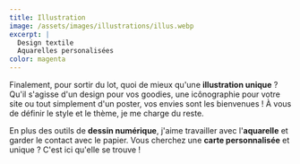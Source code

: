 ```yaml
---
title: Illustration	
image: /assets/images/illustrations/illus.webp
excerpt: |
  Design textile  
  Aquarelles personalisées
color: magenta
---
```

Finalement, pour sortir du lot, quoi de mieux qu'une **illustration unique** ? Qu'il s'agisse d'un design pour vos goodies, une icônographie pour votre site ou tout simplement d'un poster, vos envies sont les bienvenues ! À vous de définir le style et le thème, je me charge du reste.

En plus des outils de **dessin numérique**, j'aime travailler avec l'**aquarelle** et garder le contact avec le papier. Vous cherchez une **carte personnalisée** et unique ? C'est ici qu'elle se trouve !